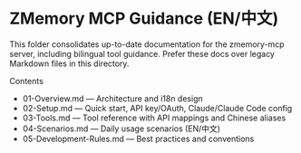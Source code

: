 # ZMemory MCP Guidance (EN/中文)

This folder consolidates up-to-date documentation for the zmemory-mcp server, including bilingual tool guidance. Prefer these docs over legacy Markdown files in this directory.

Contents
- 01-Overview.md — Architecture and i18n design
- 02-Setup.md — Quick start, API key/OAuth, Claude/Claude Code config
- 03-Tools.md — Tool reference with API mappings and Chinese aliases
- 04-Scenarios.md — Daily usage scenarios (EN/中文)
- 05-Development-Rules.md — Best practices and conventions
